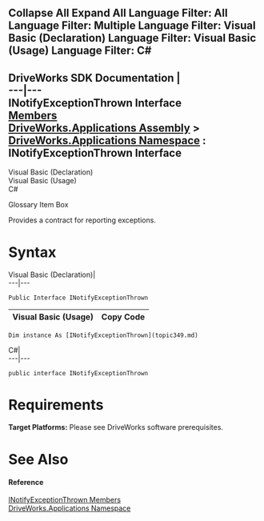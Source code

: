 Collapse All Expand All Language Filter: All  Language Filter: Multiple  Language Filter: Visual Basic (Declaration) Language Filter: Visual Basic (Usage) Language Filter: C#  
---  
DriveWorks SDK Documentation  |   
---|---  
INotifyExceptionThrown Interface   
[Members](topic350.md)   
[DriveWorks.Applications Assembly](topic13.md) > [DriveWorks.Applications Namespace](topic16.md) : INotifyExceptionThrown Interface  
---  
  
Visual Basic (Declaration)    
Visual Basic (Usage)    
C# 

Glossary Item Box

Provides a contract for reporting exceptions. 

# Syntax

Visual Basic (Declaration)|   
---|---  
      
    
    Public Interface INotifyExceptionThrown   
  
Visual Basic (Usage)| Copy Code  
---|---  
      
    
    Dim instance As [INotifyExceptionThrown](topic349.md)  
  
C#|   
---|---  
      
    
    public interface INotifyExceptionThrown   
  
# Requirements

**Target Platforms:** Please see DriveWorks software prerequisites.

# See Also

#### Reference

[INotifyExceptionThrown Members](topic350.md)   
[DriveWorks.Applications Namespace](topic16.md)


